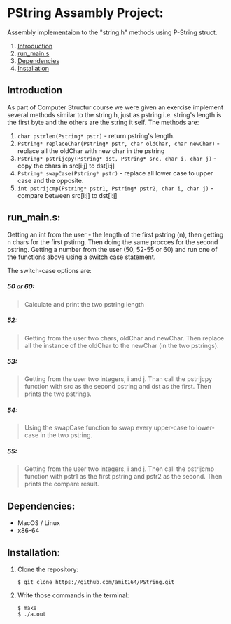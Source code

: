# PString Assambly Project:  
Assembly implementaion to the "string.h" methods using P-String struct.
1. [Introduction](#introduction)  
2. [run_main.s](#run_mains)  
3. [Dependencies](#dependencies)
4. [Installation](#installation)


## Introduction
As part of Computer Structur course we were given an exercise implement several methods similar to the string.h, just as pstring i.e. string's length is the first byte and the others are the string it self. The methods are:

1. `char pstrlen(Pstring* pstr)` - return pstring's length.
2. `Pstring* replaceChar(Pstring* pstr, char oldChar, char newChar)` - replace all the oldChar with new char in the pstring
3. `Pstring* pstrijcpy(Pstring* dst, Pstring* src, char i, char j)` - copy the chars in src[i:j] to dst[i:j]
4. `Pstring* swapCase(Pstring* pstr)` - replace all lower case to upper case and the opposite.
5. `int pstrijcmp(Pstring* pstr1, Pstring* pstr2, char i, char j)` - compare between src[i:j] to dst[i:j]
 


## run_main.s:
Getting an int from the user - the length of the first pstring (n), then getting n chars for the first pstirng. Then doing the same procces for the second pstring. Getting a number from the user (50, 52-55 or 60) and run one of the functions above using a switch case statement.

The switch-case options are:
##### 50 or 60:
> Calculate and print the two pstring length
##### 52:
> Getting from the user two chars, oldChar and newChar. Then replace all the instance of the oldChar to the newChar (in the two pstrings).
##### 53:
> Getting from the user two integers, i and j. Than call the pstrijcpy function with src as the second pstring and dst as the first. Then prints the two pstrings.
##### 54:
> Using the swapCase function to swap every upper-case to lower-case in the two pstring.
##### 55:
> Getting from the user two integers, i and j. Then call the pstrijcmp function with pstr1 as the first pstring and pstr2 as the second. Then prints the compare result.


## Dependencies:
* MacOS / Linux
* x86-64 

## Installation:
1. Clone the repository:  
    ```
    $ git clone https://github.com/amit164/PString.git
    ```
2. Write those commands in the terminal:
    ```
    $ make 
    $ ./a.out
    ```
